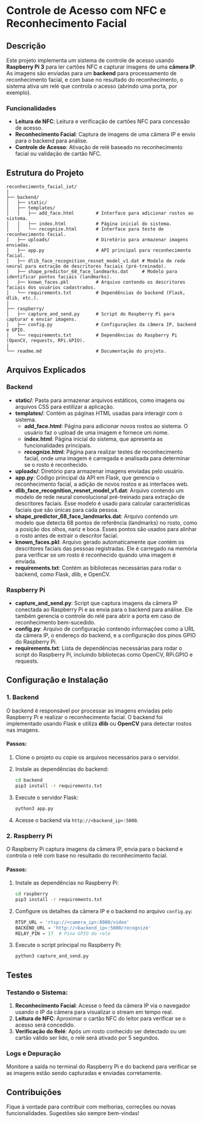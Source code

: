 # Controle de Acesso com NFC e Reconhecimento Facial

## Descrição

Este projeto implementa um sistema de controle de acesso usando **Raspberry Pi 3** para ler cartões NFC e capturar imagens de uma **câmera IP**. As imagens são enviadas para um **backend** para processamento de reconhecimento facial, e com base no resultado do reconhecimento, o sistema ativa um relé que controla o acesso (abrindo uma porta, por exemplo).

### Funcionalidades
- **Leitura de NFC**: Leitura e verificação de cartões NFC para concessão de acesso.
- **Reconhecimento Facial**: Captura de imagens de uma câmera IP e envio para o backend para análise.
- **Controle de Acesso**: Ativação de relé baseado no reconhecimento facial ou validação de cartão NFC.

## Estrutura do Projeto

```
reconhecimento_facial_iot/
│
├── backend/
│   ├── static/
│   ├── templates/
│   │   ├── add_face.html        # Interface para adicionar rostos ao sistema.
│   │   ├── index.html           # Página inicial do sistema.
│   │   └── recognize.html       # Interface para teste de reconhecimento facial.
│   ├── uploads/                 # Diretório para armazenar imagens enviadas.
│   ├── app.py                   # API principal para reconhecimento facial.
│   ├── dlib_face_recognition_resnet_model_v1.dat # Modelo de rede neural para extração de descritores faciais (pré-treinado).
│   ├── shape_predictor_68_face_landmarks.dat     # Modelo para identificar pontos faciais (landmarks).
│   ├── known_faces.pkl          # Arquivo contendo os descritores faciais dos usuários cadastrados.
│   └── requirements.txt         # Dependências do backend (Flask, dlib, etc.).
│
├── raspberry/
│   ├── capture_and_send.py      # Script do Raspberry Pi para capturar e enviar imagens.
│   ├── config.py                # Configurações da câmera IP, backend e GPIO.
│   └── requirements.txt         # Dependências do Raspberry Pi (OpenCV, requests, RPi.GPIO).
│
└── readme.md                    # Documentação do projeto.
```

## Arquivos Explicados

### Backend

- **static/**: Pasta para armazenar arquivos estáticos, como imagens ou arquivos CSS para estilizar a aplicação.
- **templates/**: Contém as páginas HTML usadas para interagir com o sistema.
  - **add_face.html**: Página para adicionar novos rostos ao sistema. O usuário faz o upload de uma imagem e fornece um nome.
  - **index.html**: Página inicial do sistema, que apresenta as funcionalidades principais.
  - **recognize.html**: Página para realizar testes de reconhecimento facial, onde uma imagem é carregada e analisada para determinar se o rosto é reconhecido.
- **uploads/**: Diretório para armazenar imagens enviadas pelo usuário.
- **app.py**: Código principal da API em Flask, que gerencia o reconhecimento facial, a adição de novos rostos e as interfaces web.
- **dlib_face_recognition_resnet_model_v1.dat**: Arquivo contendo um modelo de rede neural convolucional pré-treinado para extração de descritores faciais. Esse modelo é usado para calcular características faciais que são únicas para cada pessoa.
- **shape_predictor_68_face_landmarks.dat**: Arquivo contendo um modelo que detecta 68 pontos de referência (landmarks) no rosto, como a posição dos olhos, nariz e boca. Esses pontos são usados para alinhar o rosto antes de extrair o descritor facial.
- **known_faces.pkl**: Arquivo gerado automaticamente que contém os descritores faciais das pessoas registradas. Ele é carregado na memória para verificar se um rosto é reconhecido quando uma imagem é enviada.
- **requirements.txt**: Contém as bibliotecas necessárias para rodar o backend, como Flask, dlib, e OpenCV.

### Raspberry Pi

- **capture_and_send.py**: Script que captura imagens da câmera IP conectada ao Raspberry Pi e as envia para o backend para análise. Ele também gerencia o controle do relé para abrir a porta em caso de reconhecimento bem-sucedido.
- **config.py**: Arquivo de configuração contendo informações como a URL da câmera IP, o endereço do backend, e a configuração dos pinos GPIO do Raspberry Pi.
- **requirements.txt**: Lista de dependências necessárias para rodar o script do Raspberry Pi, incluindo bibliotecas como OpenCV, RPi.GPIO e requests.

## Configuração e Instalação

### 1. Backend

O backend é responsável por processar as imagens enviadas pelo Raspberry Pi e realizar o reconhecimento facial. O backend foi implementado usando Flask e utiliza **dlib** ou **OpenCV** para detectar rostos nas imagens.

#### Passos:
1. Clone o projeto ou copie os arquivos necessários para o servidor.
2. Instale as dependências do backend:

   ```bash
   cd backend
   pip3 install -r requirements.txt
   ```

3. Execute o servidor Flask:

   ```bash
   python3 app.py
   ```

4. Acesse o backend via `http://<backend_ip>:5000`.

### 2. Raspberry Pi

O Raspberry Pi captura imagens da câmera IP, envia para o backend e controla o relé com base no resultado do reconhecimento facial.

#### Passos:
1. Instale as dependências no Raspberry Pi:
   ```bash
   cd raspberry
   pip3 install -r requirements.txt
   ```

2. Configure os detalhes da câmera IP e o backend no arquivo `config.py`:
   ```python
   RTSP_URL = 'rtsp://<camera_ip>:8080/video'
   BACKEND_URL = 'http://<backend_ip>:5000/recognize'
   RELAY_PIN = 17  # Pino GPIO do relé
   ```

3. Execute o script principal no Raspberry Pi:
   ```bash
   python3 capture_and_send.py
   ```

## Testes

### Testando o Sistema:
1. **Reconhecimento Facial**: Acesse o feed da câmera IP via o navegador usando o IP da câmera para visualizar o stream em tempo real.
2. **Leitura de NFC**: Aproximar o cartão NFC do leitor para verificar se o acesso será concedido.
3. **Verificação do Relé**: Após um rosto conhecido ser detectado ou um cartão válido ser lido, o relé será ativado por 5 segundos.

### Logs e Depuração
Monitore a saída no terminal do Raspberry Pi e do backend para verificar se as imagens estão sendo capturadas e enviadas corretamente.

## Contribuições

Fique à vontade para contribuir com melhorias, correções ou novas funcionalidades. Sugestões são sempre bem-vindas!
